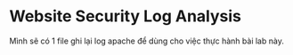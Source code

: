 # Website Security Log Analysis

Mình sẽ có 1 file ghi lại log apache để dùng cho việc thực hành bài lab này. 

